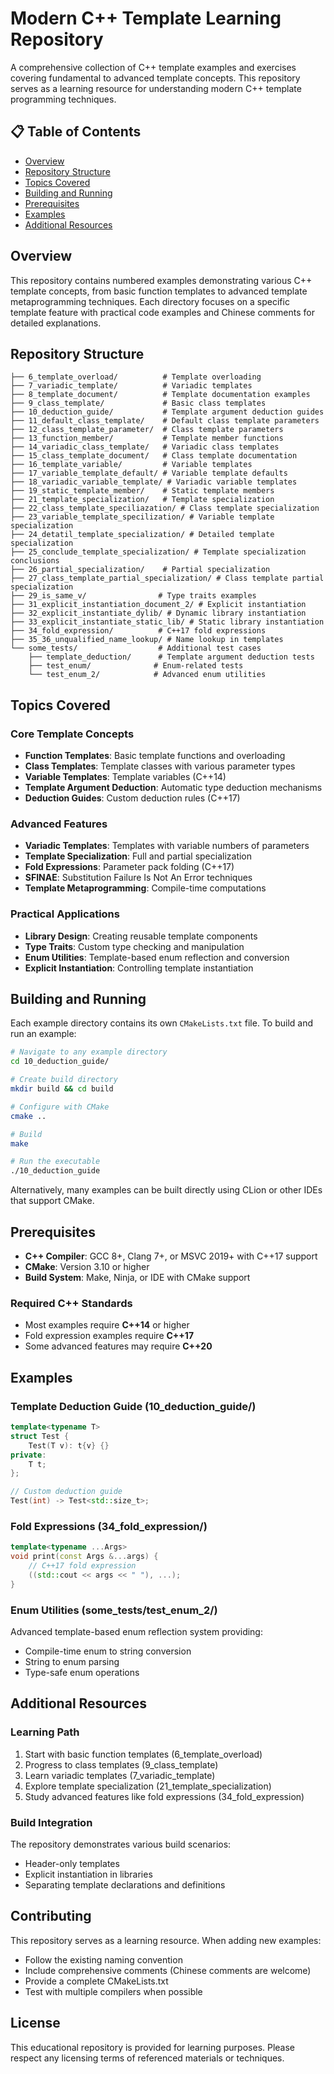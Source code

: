 # Modern C++ Template Learning Repository

A comprehensive collection of C++ template examples and exercises covering fundamental to advanced template concepts. This repository serves as a learning resource for understanding modern C++ template programming techniques.

## 📋 Table of Contents

- [Overview](#overview)
- [Repository Structure](#repository-structure)
- [Topics Covered](#topics-covered)
- [Building and Running](#building-and-running)
- [Prerequisites](#prerequisites)
- [Examples](#examples)
- [Additional Resources](#additional-resources)

## Overview

This repository contains numbered examples demonstrating various C++ template concepts, from basic function templates to advanced template metaprogramming techniques. Each directory focuses on a specific template feature with practical code examples and Chinese comments for detailed explanations.

## Repository Structure

```
├── 6_template_overload/          # Template overloading
├── 7_variadic_template/          # Variadic templates
├── 8_template_document/          # Template documentation examples
├── 9_class_template/             # Basic class templates
├── 10_deduction_guide/           # Template argument deduction guides
├── 11_default_class_template/    # Default class template parameters
├── 12_class_template_parameter/  # Class template parameters
├── 13_function_member/           # Template member functions
├── 14_variadic_class_template/   # Variadic class templates
├── 15_class_template_document/   # Class template documentation
├── 16_template_variable/         # Variable templates
├── 17_variable_template_default/ # Variable template defaults
├── 18_variadic_variable_template/ # Variadic variable templates
├── 19_static_template_member/    # Static template members
├── 21_template_specialization/   # Template specialization
├── 22_class_template_speciliazation/ # Class template specialization
├── 23_variable_template_specilization/ # Variable template specialization
├── 24_detatil_template_specialization/ # Detailed template specialization
├── 25_conclude_template_specialization/ # Template specialization conclusions
├── 26_partial_specialization/    # Partial specialization
├── 27_class_template_partial_specialization/ # Class template partial specialization
├── 29_is_same_v/                # Type traits examples
├── 31_explicit_instantiation_document_2/ # Explicit instantiation
├── 32_explicit_instantiate_dylib/ # Dynamic library instantiation
├── 33_explicit_instantiate_static_lib/ # Static library instantiation
├── 34_fold_expression/          # C++17 fold expressions
├── 35_36_unqualified_name_lookup/ # Name lookup in templates
└── some_tests/                  # Additional test cases
    ├── template_deduction/      # Template argument deduction tests
    ├── test_enum/              # Enum-related tests
    └── test_enum_2/            # Advanced enum utilities
```

## Topics Covered

### Core Template Concepts
- **Function Templates**: Basic template functions and overloading
- **Class Templates**: Template classes with various parameter types
- **Variable Templates**: Template variables (C++14)
- **Template Argument Deduction**: Automatic type deduction mechanisms
- **Deduction Guides**: Custom deduction rules (C++17)

### Advanced Features
- **Variadic Templates**: Templates with variable numbers of parameters
- **Template Specialization**: Full and partial specialization
- **Fold Expressions**: Parameter pack folding (C++17)
- **SFINAE**: Substitution Failure Is Not An Error techniques
- **Template Metaprogramming**: Compile-time computations

### Practical Applications
- **Library Design**: Creating reusable template components
- **Type Traits**: Custom type checking and manipulation
- **Enum Utilities**: Template-based enum reflection and conversion
- **Explicit Instantiation**: Controlling template instantiation

## Building and Running

Each example directory contains its own `CMakeLists.txt` file. To build and run an example:

```bash
# Navigate to any example directory
cd 10_deduction_guide/

# Create build directory
mkdir build && cd build

# Configure with CMake
cmake ..

# Build
make

# Run the executable
./10_deduction_guide
```

Alternatively, many examples can be built directly using CLion or other IDEs that support CMake.

## Prerequisites

- **C++ Compiler**: GCC 8+, Clang 7+, or MSVC 2019+ with C++17 support
- **CMake**: Version 3.10 or higher
- **Build System**: Make, Ninja, or IDE with CMake support

### Required C++ Standards
- Most examples require **C++14** or higher
- Fold expression examples require **C++17**
- Some advanced features may require **C++20**

## Examples

### Template Deduction Guide (10_deduction_guide/)
```cpp
template<typename T>
struct Test {
    Test(T v): t{v} {}
private:
    T t;
};

// Custom deduction guide
Test(int) -> Test<std::size_t>;
```

### Fold Expressions (34_fold_expression/)
```cpp
template<typename ...Args>
void print(const Args &...args) {
    // C++17 fold expression
    ((std::cout << args << " "), ...);
}
```

### Enum Utilities (some_tests/test_enum_2/)
Advanced template-based enum reflection system providing:
- Compile-time enum to string conversion
- String to enum parsing
- Type-safe enum operations

## Additional Resources

### Learning Path
1. Start with basic function templates (6_template_overload)
2. Progress to class templates (9_class_template)
3. Learn variadic templates (7_variadic_template)
4. Explore template specialization (21_template_specialization)
5. Study advanced features like fold expressions (34_fold_expression)

### Build Integration
The repository demonstrates various build scenarios:
- Header-only templates
- Explicit instantiation in libraries
- Separating template declarations and definitions

## Contributing

This repository serves as a learning resource. When adding new examples:
- Follow the existing naming convention
- Include comprehensive comments (Chinese comments are welcome)
- Provide a complete CMakeLists.txt
- Test with multiple compilers when possible

## License

This educational repository is provided for learning purposes. Please respect any licensing terms of referenced materials or techniques.